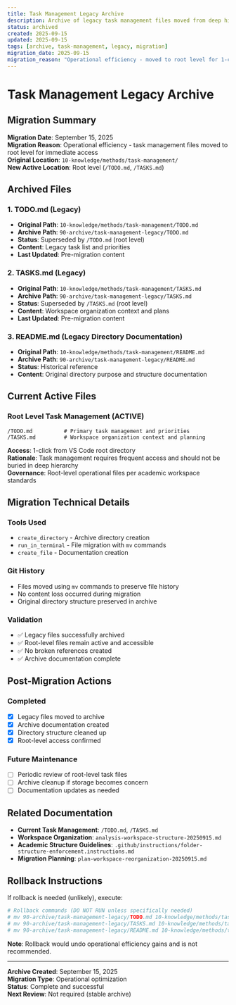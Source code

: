 ```yaml
---
title: Task Management Legacy Archive
description: Archive of legacy task management files moved from deep hierarchy to root level
status: archived
created: 2025-09-15
updated: 2025-09-15
tags: [archive, task-management, legacy, migration]
migration_date: 2025-09-15
migration_reason: "Operational efficiency - moved to root level for 1-click access"
---
```


# Task Management Legacy Archive

## Migration Summary

**Migration Date**: September 15, 2025  
**Migration Reason**: Operational efficiency - task management files moved to root level for immediate access  
**Original Location**: `10-knowledge/methods/task-management/`  
**New Active Location**: Root level (`/TODO.md`, `/TASKS.md`)

## Archived Files

### 1. **TODO.md** (Legacy)
- **Original Path**: `10-knowledge/methods/task-management/TODO.md`
- **Archive Path**: `90-archive/task-management-legacy/TODO.md`
- **Status**: Superseded by `/TODO.md` (root level)
- **Content**: Legacy task list and priorities
- **Last Updated**: Pre-migration content

### 2. **TASKS.md** (Legacy)
- **Original Path**: `10-knowledge/methods/task-management/TASKS.md`
- **Archive Path**: `90-archive/task-management-legacy/TASKS.md`
- **Status**: Superseded by `/TASKS.md` (root level)
- **Content**: Workspace organization context and plans
- **Last Updated**: Pre-migration content

### 3. **README.md** (Legacy Directory Documentation)
- **Original Path**: `10-knowledge/methods/task-management/README.md`
- **Archive Path**: `90-archive/task-management-legacy/README.md`
- **Status**: Historical reference
- **Content**: Original directory purpose and structure documentation

## Current Active Files

### Root Level Task Management (ACTIVE)
```
/TODO.md          # Primary task management and priorities
/TASKS.md         # Workspace organization context and planning
```

**Access**: 1-click from VS Code root directory  
**Rationale**: Task management requires frequent access and should not be buried in deep hierarchy  
**Governance**: Root-level operational files per academic workspace standards

## Migration Technical Details

### Tools Used
- `create_directory` - Archive directory creation
- `run_in_terminal` - File migration with `mv` commands
- `create_file` - Documentation creation

### Git History
- Files moved using `mv` commands to preserve file history
- No content loss occurred during migration
- Original directory structure preserved in archive

### Validation
- ✅ Legacy files successfully archived
- ✅ Root-level files remain active and accessible
- ✅ No broken references created
- ✅ Archive documentation complete

## Post-Migration Actions

### Completed
- [x] Legacy files moved to archive
- [x] Archive documentation created
- [x] Directory structure cleaned up
- [x] Root-level access confirmed

### Future Maintenance
- [ ] Periodic review of root-level task files
- [ ] Archive cleanup if storage becomes concern
- [ ] Documentation updates as needed

## Related Documentation

- **Current Task Management**: `/TODO.md`, `/TASKS.md`
- **Workspace Organization**: `analysis-workspace-structure-20250915.md`
- **Academic Structure Guidelines**: `.github/instructions/folder-structure-enforcement.instructions.md`
- **Migration Planning**: `plan-workspace-reorganization-20250915.md`

## Rollback Instructions

If rollback is needed (unlikely), execute:
```bash
# Rollback commands (DO NOT RUN unless specifically needed)
# mv 90-archive/task-management-legacy/TODO.md 10-knowledge/methods/task-management/
# mv 90-archive/task-management-legacy/TASKS.md 10-knowledge/methods/task-management/
# mv 90-archive/task-management-legacy/README.md 10-knowledge/methods/task-management/
```

**Note**: Rollback would undo operational efficiency gains and is not recommended.

---

**Archive Created**: September 15, 2025  
**Migration Type**: Operational optimization  
**Status**: Complete and successful  
**Next Review**: Not required (stable archive)